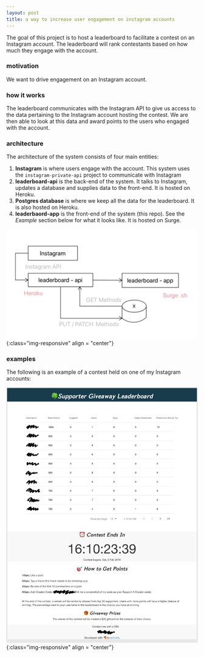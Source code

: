 ```yaml
---
layout: post
title: a way to increase user engagement on instagram accounts
---
```


The goal of this project is to host a leaderboard to facilitate a contest on an Instagram account. The leaderboard will rank contestants based on how much they engage with the account. 

### motivation

We want to drive engagement on an Instagram account. 

### how it works

The leaderboard communicates with the Instagram API to give us access to the data pertaining to the Instagram account hosting the contest. We are then able to look at this data and award points to the users who engaged with the account. 

### architecture

The architecture of the system consists of four main entities:

1. **Instagram** is where users engage with the account. This system uses the ```instagram-private-api``` project to communicate with Instagram 
2. **leaderboard-api** is the back-end of the system. It talks to Instagram, updates a database and supplies data to the front-end. It is hosted on Heroku.
3. **Postgres database** is where we keep all the data for the leaderboard. It is also hosted on Heroku. 
4. **leaderbaord-app** is the front-end of the system (this repo). See the *Example* section below for what it looks like. It is hosted on Surge.

![](img/figs/leaderboard/leaderboard-arch.png){:class="img-responsive" align = "center"}

### examples

The following is an example of a contest held on one of my Instagram accounts:

![](img/figs/leaderboard/leaderboard.png){:class="img-responsive" align = "center"}

